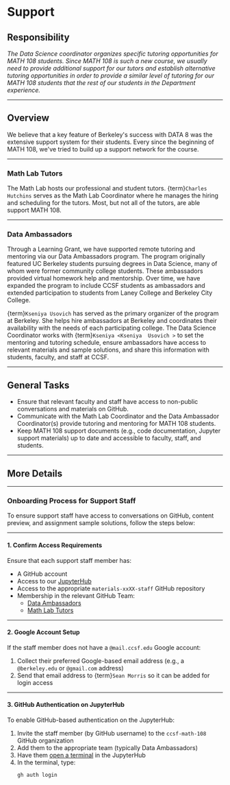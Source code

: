 # Support

## Responsibility
_The Data Science coordinator organizes specific tutoring opportunities for MATH 108 students. Since MATH 108 is such a new course, we usually need to provide additional support for our tutors and establish alternative tutoring opportunities in order to provide a similar level of tutoring for our MATH 108 students that the rest of our students in the Department experience._

---

## Overview
We believe that a key feature of Berkeley's success with DATA 8 was the extensive support system for their students. Every since the beginning of MATH 108, we've tried to build up a support network for the course. 

---

### Math Lab Tutors
The Math Lab hosts our professional and student tutors. {term}`Charles Hutchins` serves as the Math Lab Coordinator where he manages the hiring and scheduling for the tutors. Most, but not all of the tutors, are able support MATH 108.

---

### Data Ambassadors
Through a Learning Grant, we have supported remote tutoring and mentoring via our Data Ambassadors program. The program originally featured UC Berkeley students pursuing degrees in Data Science, many of whom were former community college students. These ambassadors provided virtual homework help and mentorship. Over time, we have expanded the program to include CCSF students as ambassadors and extended participation to students from Laney College and Berkeley City College.

{term}`Kseniya Usovich` has served as the primary organizer of the program at Berkeley. She helps hire ambassadors at Berkeley and coordinates their availability with the needs of each participating college. The Data Science Coordinator works with {term}`Kseniya <Kseniya  Usovich >` to set the mentoring and tutoring schedule, ensure ambassadors have access to relevant materials and sample solutions, and share this information with students, faculty, and staff at CCSF.

---

## General Tasks
- Ensure that relevant faculty and staff have access to non-public conversations and materials on GitHub.
- Communicate with the Math Lab Coordinator and the Data Ambassador Coordinator(s) provide tutoring and mentoring for MATH 108 students.
- Keep MATH 108 support documents (e.g., code documentation, Jupyter support materials) up to date and accessible to faculty, staff, and students.

---

## More Details

---

### Onboarding Process for Support Staff

To ensure support staff have access to conversations on GitHub, content preview, and assignment sample solutions, follow the steps below:

---

#### 1. Confirm Access Requirements

Ensure that each support staff member has:

- A GitHub account
- Access to our [JupyterHub](https://your-hub-url)
- Access to the appropriate `materials-xxXX-staff` GitHub repository
- Membership in the relevant GitHub Team:
  - [Data Ambassadors](https://github.com/orgs/ccsf-math-108/teams/data-ambassadors)
  - [Math Lab Tutors](https://github.com/orgs/ccsf-math-108/teams/math-lab-tutors)

---

#### 2. Google Account Setup

If the staff member does not have a `@mail.ccsf.edu` Google account:

1. Collect their preferred Google-based email address (e.g., a `@berkeley.edu` or `@gmail.com` address)
2. Send that email address to {term}`Sean Morris` so it can be added for login access

---

#### 3. GitHub Authentication on JupyterHub

To enable GitHub-based authentication on the JupyterHub:

1. Invite the staff member (by GitHub username) to the `ccsf-math-108` GitHub organization  
2. Add them to the appropriate team (typically Data Ambassadors)
3. Have them [open a terminal](https://jupyterlab.readthedocs.io/en/latest/user/terminal.html) in the JupyterHub
4. In the terminal, type:
   ```bash
   gh auth login
